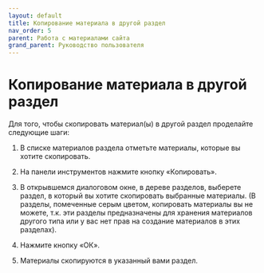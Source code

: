 ```yaml
---
layout: default
title: Копирование материала в другой раздел
nav_order: 5
parent: Работа с материалами сайта
grand_parent: Руководство пользователя
---
```


# Копирование материала в другой раздел

Для того, чтобы скопировать материал(ы) в другой раздел проделайте следующие шаги:

1. В списке материалов раздела отметьте материалы, которые вы хотите скопировать.

2. На панели инструментов нажмите кнопку «Копировать».

3. В открывшемся диалоговом окне, в дереве разделов, выберете раздел, в который вы хотите скопировать выбранные материалы. (В разделы, помеченные серым цветом, копировать материалы вы не можете, т.к. эти разделы предназначены для хранения материалов другого типа или у вас нет прав на создание материалов в этих разделах).

4. Нажмите кнопку «ОК».

5. Материалы скопируются в указанный вами раздел.